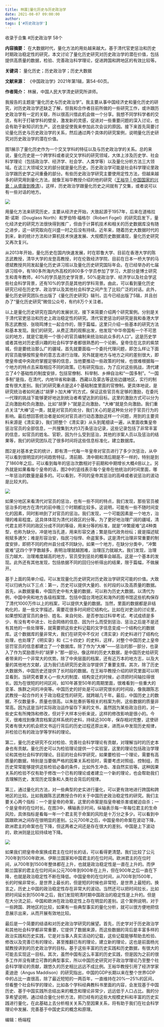 ```yaml
---
title: 林展|量化历史与历史政治学
date: 2021-08-07 09:00:00
author: 
tags: ['#历史政治学']
---
```



收录于合集 #历史政治学 58个

**内容摘要：**
在大数据时代，量化方法的用处越来越大。基于清代官吏惩治和历史时期政治稳定性的研究，本文讨论了量化历史研究对历史政治学的潜在价值，包括提供高质量的数据，检验、完善政治科学理论，促进跨国和跨地区的有效比较等。

 **关键词：** 量化历史；历史政治学；历史大数据

  

 **文献来源：** 《中国政治学》2021年第1辑，第54-60页。

 **作者简介：** 林展，中国人民大学清史研究所讲师。

我报告的主题是“量化历史与历史政治学”。我主要从事中国经济史和量化历史的研究，对历史政治学还缺乏了解，但我和合作者目前所做的一些研究工作，或许跟历史政治学有一定的关联，所以很高兴借此机会做一个分享。我想不同学科学者的交流，有利于打破学科的壁垒，激发新的灵感，促进对一些重要问题的深入讨论，也会有助于新知识的生产。这也是促使我来参加此次会议的原因。接下来首先简要讨论量化历史与历史政治学的关系，然后通过两个具体的研究案例，说明量化历史研究对历史政治学的潜在价值。

  

图1展示了量化历史作为一个交叉学科的特征以及与历史政治学的关系。总的来说，量化历史是一个跨学科或者说交叉学科的研究领域，大体上涉及历史学、社会科学理论（包括政治学、经济学、社会学、人类学等）以及量化分析方法三大领域。在这三大领域交叉的部分就是量化历史。历史政治学可能是社会科学理论里政治学跟历史学之间重叠的部分。有些历史政治学研究主要使用定性方法，但越来越多的研究用到量化方法，就像王裕华教授介绍的他的研究（[王裕华
|
中国国家的兴衰：从盛唐到晚清](http://mp.weixin.qq.com/s?__biz=MzI5ODY0MTQ1OA==&mid=2247488968&idx=1&sn=0ff17b153190f18f2fe618c15ef72682&chksm=eca3e495dbd46d83e0af5e1db3bd34b8d20ac0d8fb3cc5ec2ce63e444c26d7c07c1bb1938961&scene=21#wechat_redirect)）。这样，历史政治学跟量化历史之间就有了交集，或者说可以有一些对话的地方。

  

![](/images/77/2.png)

  

用量化方法来研究历史，主要从经济史开始，大致起源于1957年，后来在道格拉斯·诺斯（Douglass North）和罗伯特·福格尔（Robert
Fogel）的研究启发下，量化经济史的研究方法很快得到推广，但由于计算机技术和相关的历史数据库没有随之进步，这一研究取向在兴盛一时之后没有持续。近年来，随着历史大数据时代的到来，新的统计方法和计算机技术快速发展、大规模历史数据涌现，量化历史研究又再次复兴。

  

从2013年开始，量化历史在国内快速发展，时在耶鲁大学、目前在香港大学的陈志武教授，清华大学的龙登高教授，时在伦敦经济学院、目前在日本一桥大学的马德斌教授共同发起量化历史讲习班以及量化历史研究国际年会。在已经举办的七届讲习班中，有180多所海内外高校的800多个学员参加了学习，大部分是博士研究生和青年教师，40%的学员是历史学背景，50%是政治学、经济学以及社会学这些社会科学背景，还有10%的学员是其他的学科背景。由此，可以看到量化历史研究已经在历史学、政治学以及其他社会科学之间产生了比较广泛的对话。此外，量化历史研究团队也出版了《量化历史研究》辑刊，迄今已经出版了5辑，并且创办了“量化历史研究”微信公众号，有约8万个关注者。

  

以上是量化历史研究在国内的发展状况，接下来简要介绍两个研究案例。分别是关于清代官吏惩治和历史上政治稳定性的研究。清代官吏惩治的研究是我和香港大学陈志武教授、张晓鸣博士一起合作的，限于篇幅，这里只介绍一些基本的研究方法和基本发现。我们的研究，从费正清的观察出发，他发现“中华帝国有一个不可思议的地方，就是它能用一个很小的官员编制来统治如此众多的人口”。这是历史学或者其他对历史感兴趣的社会科学学者都很熟悉的一个论断。皇帝住在北京的紫禁城，但是要统治那么广的疆域，首先就要面临一个委托代理问题，即怎么样让下面的官员能够按照皇帝的意志去进行治理。另外就是地方与地方之间的差别很大，即使皇帝或中央政府掌握足够的信息，当他要推动一些政策的时候，也很难根据每一个地方的特点去采取相应不同的政策。已有研究指出，为了应对这些挑战，清代建立了4个基础性的制度安排，包括官僚制、科举制、乡绅自治和“一国多制”。“一国多制”是指，在清代，内地18省和新疆、西藏以及蒙古等这些边疆地区，实行的制度有很大差别。我们的研究重点是这4个基础制度里面的官僚制。更具体地说，是研究统治者如何通过“胡萝卜加大棒”的方式，保证这些官员有足够的激励，在委托—代理的挑战下能够更好地达到统治者希望达到的目标。这里的激励方式可以分为正向激励和负向激励，比如“胡萝卜”就是正向激励，“大棒”就是负向激励。我们重点关注“大棒”这一类，就是对官员的处分，我们关心的是这种处分对于官员行为的影响。最后想回答统治者是如何对官员进行动态激励这样一个问题，用到的主要资料来源是《清实录》，我们把整个《清实录》从头到尾细读一遍，从里面收集皇帝惩治官员的全部信息，一共搜集到大约3万条惩治记录，这些记录包括了非常丰富的信息，如官员的姓名、官职，因为什么受到惩治，其他的涉案人员以及惩治的结果等，我们的研究团队花了很多时间将这些信息标准化，建立数据库。

  

图2是对基本史实的统计，即有清一代每一年皇帝对官员进行了多少次惩治，从中可以看到很明显的时间趋势特征，清前期、清中期和清后期是不一样的，特别是到了1860年之后，可以看到每年的惩治次数相对于前期和中期增长大概4倍以上。另外就是如果看每个皇帝的话，图2中的竖线表示每个皇帝在他统治的时间里面，哪一年惩治的数量是最多的。可以看到，不同的皇帝其惩治的高峰或者说惩治的波动是比较大的。

  

![](/images/77/3.png)

  

如果分地区来看清代对官员的惩治，也有一些不同的特点，我们发现，那些官员被惩治多的地方在清代的前中晚三个时期都比较多。这说明，可能有一些不随时间变化的因素，同时影响到了对官员的惩治。我们发现，一个可能因素是一个地方，治理的难易程度。这具体体现为清代对政区的分等。为了更好地治理广阔的疆域，清代君主把不同的政区分成不同的等级，用来分等的标准，就是“冲繁疲难”这4种类型，也称为缺分。冲是地当孔道，用来形容交通；繁是指代政务纷纭；疲是描述赋税赋多逋欠；难是形容治安，指民刁俗悍、命盗案多。这是清代治理非常重要的制度安排，即把不同的府州县分成不同缺分。如果一个地方，在缺分分类中，“冲繁疲难”这四个字字数越多，表明治理就越困难，治理压力就越大。我们发现，治理压力越大、治理难度越高的地方，官员受到惩处的概率会越高。这是一个基本的发现。此外还有其他发现，包括依据不同的回归分析得出的结果，限于篇幅，不做展开。

  

基于上面的简单介绍，可以发现量化历史研究对历史政治学研究可能的价值。大致可以归纳为以下三点：第一，历史可以提供大量的、长时段的以及高质量的数据。首先，从数据量看，中国历史中有大量的数据，可以称为历史大数据。以清代为例，中国中央和地方各级档案馆，包括中国台湾地区和海外的图书馆这些机构保存了清代1000万件以上的档案，可以提供大量的数据。当然，里面的数据都是非结构化的，是一些文字描述，需要花很多时间把它结构化。比如在对吏治的讨论里，如果想知道官员的身份、姓名、来自何处、是否参加过科举考试、考试成绩是多少、有没有考中进士、社会网络的信息、因为什么而受到惩治、惩治之后是不是还有其他的一些处理等，就需要把这些史料记载的文字信息变成一个结构化的数据库。这个数据库的量非常大，我们在研究中不仅对《清实录》的史料进行了结构化处理，也处理了《明实录》和《二十四史》的史料，这样，对整个中国历史上皇帝惩罚官员的信息都建立了一个数据库。除了作为“大棒”——惩治的那一部分，也录入了作为奖励晋升的“胡萝卜”那一部分。像这样的历史大数据，是中国历史给研究者带来的一个非常大的优势。除了中央层面的档案，还有近万本的地方志，以及大量的其他地方文献，这为我们去研究历史政治学提供了重要支撑。其次，除了历史大数据外，中国历史还提供了长时段的数据。在王裕华教授介绍的研究里面可以明显看到，当研究者要关心一些大的制度、结构变迁的时候，必须把时间轴拉得很长。因为在很短的时间区间，如10年甚至50年的周期里面，很难看到一些重大的变革、族群之间的冲突等。中国历史的好处是可以研究很长的时间段，像我跟陈志武教授一起合作的关于政治稳定性的研究，就跨越几千年。最后，中国历史上的数据，不仅数量多，质量也很高。以朱批奏折等相关的档案为例，这些数据的质量非常高。因为这是当时实际政治运作留存下来的文书，虽然因为某些政治目的，对一些史实有所掩饰和修改，但对于大样本分析来说，这样的修改影响是很小的。今天，很难找到像清宫档案这样系统的史料，持续近300年，保存相对完整，这使研究者有很大的机会把文书运行背后的历史过程还原出来，进而从中发现历史规律，并检验已有的政治学等学科的理论。

  

第二，量化历史研究不仅对检验、完善社会科学理论有贡献，对理解当时的历史本身也有贡献。量化历史可以为检验理论提供一个实验室，这里的理论包括政治学理论和其他社会科学的理论。目前的社会科学研究，如果要检验一个理论，需要有高质量的数据，特别是当要做严格的因果关系检验时，需要考虑对照组、控制组，而历史常常能够提供这些检验必备的条件，比如外生冲击、准自然实验等。这种因果关系的检验不仅有助于修改一个已有的理论或者建立一个新的理论，也会帮助我们去理解历史，发现历史现象和人类社会背后的规律。

  

第三，通过量化的方法，对一些典型的史实进行量化，可以更有效地进行跨国和跨地区的比较。比如我跟陈志武教授合作的关于中国历史政治稳定性的研究。我们主要关心两个指标：一个是皇帝的命案，这里的命案是指皇帝被杀害或被迫自杀；一个是皇帝的在位时长。在图3中，横轴表示时间，纵轴表示每一年每位君主的生命风险，具体指标是看每一年一个君主死于命案的风险是十万分之多少。可以看到中国跟欧洲之间存在很明显的差别。公元700年之后，中国皇帝的命案在波动下降，欧洲君主的命案也在下降，但这两者之间还是存在很大的差别。中国是上下波动的，欧洲则是比较持续地下降。

  

![](/images/77/4.png)

  

如果我们把皇帝命案换成君主在位时长的话，可以看得更清楚。我们比较了公元700年到1500年欧洲、伊斯兰国家和中国君主的在位时间。欧洲君主的在位时间，从700年到1500年整体都在上升，也就是政治稳定性是一直在上升的。而伊斯兰国家的君主在位时间从公元700年到900年在上升，但在900年之后一直在下降，也就是政治稳定性不断在降低。中国皇帝的在位时间，从700年到1500年，长的时候非常长，是世界上最长的，但是短的时候也非常短，是世界上最短的。换言之，历史上中国的政治稳定性存在非常大的波动。当然还可以把时间拉长，比如把时间延长到1500年之后，我们发现明清时期中国政治的稳定性是上升的。但是在大分流之前，中国和欧洲在政治稳定性上存在明显的差别。这个案例说明，对于一些跨国、跨地区的比较，如果有一些典型事实的量化分析，就可以很方便地把信息展示出来，从而开展有效地比较。

  

最后是一个简要的结语和对历史政治学研究的展望。首先，历史学对于历史政治学和其他社会科学都非常重要，它提供了数据来源，而这些数据的背后是丰富多样的政治实践和历史实践，它是对当事人真实活动的记载，这些记载能够帮助去检验、修改以及完善已有的理论，甚至推翻已有的理论，建立新的理论，这也是前面杨光斌教授讲到的历史政治学的目标。基于这些丰富的历史实践和历史数据，有很大的可能去实现这一目标。其次，虽然中国有这么丰富的历史实践，但是因为之前的很多工作并没有建立可靠的典型事实，所以中国历史研究对于政治学理论乃至整个社会科学理论的贡献，跟悠久的历史相比远远不成比例。王裕华教授引用了经济学家麦迪逊（Angus
Maddison）的研究指出，中国的GDP长期以来在整个世界GDP中的占比一直很高，除了最近短短的一两百年，一直维持在20%—25%的区间，但看整个社会科学的理论，比如各个学科经典教科书里面的内容，会发现基于中国历史、基于中国实践所总结出来的概念和理论非常少，远远低于人口占比。我的分享希望说明，通过结合量化分析方法，把已经有的这些大规模史料和丰富的历史实践进行量化，在此基础上去分析相关关系乃至因果关系，将有助于我们在社会科学理论中发展、完善基于中国史实的概念和原理。

编辑：杨端程

  

